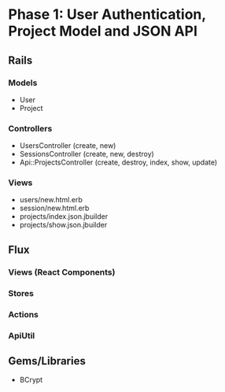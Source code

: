 # Phase 1: User Authentication, Project Model and JSON API

## Rails
### Models
* User
* Project

### Controllers
* UsersController (create, new)
* SessionsController (create, new, destroy)
* Api::ProjectsController (create, destroy, index, show, update)

### Views
* users/new.html.erb
* session/new.html.erb
* projects/index.json.jbuilder
* projects/show.json.jbuilder

## Flux
### Views (React Components)

### Stores

### Actions

### ApiUtil

## Gems/Libraries
* BCrypt
